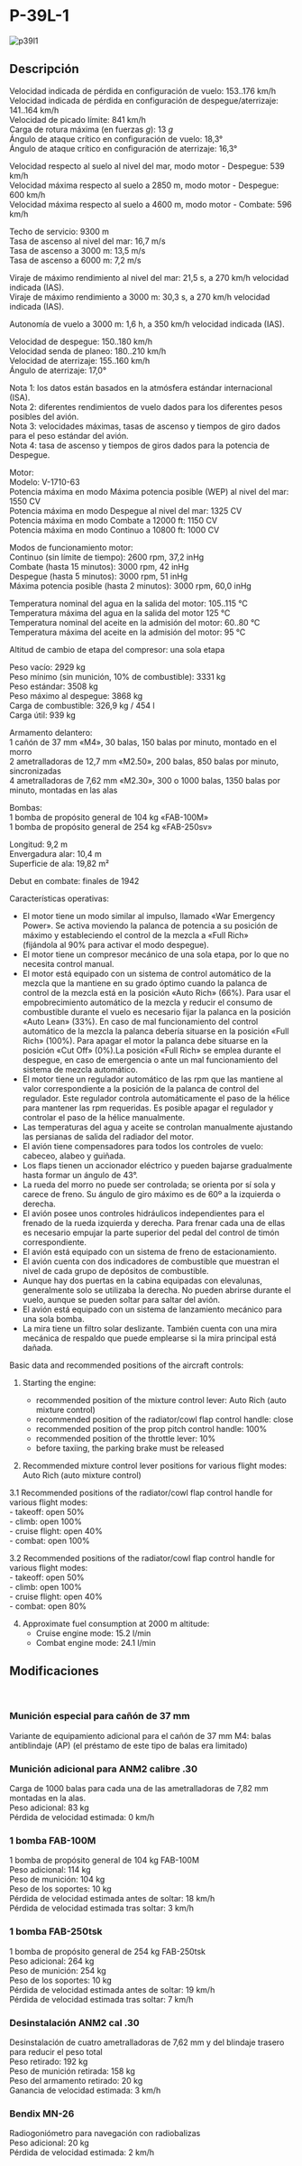 # P-39L-1  
  
![p39l1](../images/p39l1.png)  
  
## Descripción  
  
Velocidad indicada de pérdida en configuración de vuelo: 153..176 km/h  
Velocidad indicada de pérdida en configuración de despegue/aterrizaje: 141..164 km/h  
Velocidad de picado límite: 841 km/h  
Carga de rotura máxima (en fuerzas <i>g</i>): 13 <i>g</i>  
Ángulo de ataque crítico en configuración de vuelo: 18,3°  
Ángulo de ataque crítico en configuración de aterrizaje: 16,3°  
  
Velocidad respecto al suelo al nivel del mar, modo motor - Despegue: 539 km/h  
Velocidad máxima respecto al suelo a 2850 m, modo motor - Despegue: 600 km/h  
Velocidad máxima respecto al suelo a 4600 m, modo motor - Combate: 596 km/h  
  
Techo de servicio: 9300 m  
Tasa de ascenso al nivel del mar: 16,7 m/s  
Tasa de ascenso a 3000 m: 13,5 m/s  
Tasa de ascenso a 6000 m: 7,2 m/s  
  
Viraje de máximo rendimiento al nivel del mar: 21,5 s, a 270 km/h velocidad indicada (IAS).  
Viraje de máximo rendimiento a 3000 m: 30,3 s, a 270 km/h velocidad indicada (IAS).  
  
Autonomía de vuelo a 3000 m: 1,6 h, a 350 km/h velocidad indicada (IAS).  
  
Velocidad de despegue: 150..180 km/h  
Velocidad senda de planeo: 180..210 km/h  
Velocidad de aterrizaje: 155..160 km/h  
Ángulo de aterrizaje: 17,0°  
  
Nota 1: los datos están basados en la atmósfera estándar internacional (ISA).  
Nota 2: diferentes rendimientos de vuelo dados para los diferentes pesos posibles del avión.  
Nota 3: velocidades máximas, tasas de ascenso y tiempos de giro dados para el peso estándar del avión.  
Nota 4: tasa de ascenso y tiempos de giros dados para la potencia de Despegue.  
  
Motor:  
Modelo: V-1710-63  
Potencia máxima en modo Máxima potencia posible (WEP) al nivel del mar: 1550 CV  
Potencia máxima en modo Despegue al nivel del mar: 1325 CV  
Potencia máxima en modo Combate a 12000 ft: 1150 CV  
Potencia máxima en modo Continuo a 10800 ft: 1000 CV  
  
Modos de funcionamiento motor:  
Continuo (sin límite de tiempo): 2600 rpm, 37,2 inHg  
Combate (hasta 15 minutos): 3000 rpm, 42 inHg  
Despegue (hasta 5 minutos): 3000 rpm, 51 inHg  
Máxima potencia posible (hasta 2 minutos): 3000 rpm, 60,0 inHg  
  
Temperatura nominal del agua en la salida del motor: 105..115 °C  
Temperatura máxima del agua en la salida del motor 125 °C  
Temperatura nominal del aceite en la admisión del motor: 60..80 °C  
Temperatura máxima del aceite en la admisión del motor: 95 °C  
  
Altitud de cambio de etapa del compresor: una sola etapa  
  
Peso vacío: 2929 kg  
Peso mínimo (sin munición, 10% de combustible): 3331 kg  
Peso estándar: 3508 kg  
Peso máximo al despegue: 3868 kg  
Carga de combustible: 326,9 kg / 454 l  
Carga útil: 939 kg  
  
Armamento delantero:  
1 cañón de 37 mm «M4», 30 balas, 150 balas por minuto, montado en el morro  
2 ametralladoras de 12,7 mm «M2.50», 200 balas, 850 balas por minuto, sincronizadas  
4 ametralladoras de 7,62 mm «M2.30», 300 o 1000 balas, 1350 balas por minuto, montadas en las alas  
  
Bombas:  
1 bomba de propósito general de 104 kg «FAB-100M»  
1 bomba de propósito general de 254 kg «FAB-250sv»  
  
Longitud: 9,2 m  
Envergadura alar: 10,4 m  
Superficie de ala: 19,82 m²  
  
Debut en combate: finales de 1942  
  
Características operativas:  
- El motor tiene un modo similar al impulso, llamado «War Emergency Power». Se activa moviendo la palanca de potencia a su posición de máximo y estableciendo el control de la mezcla a «Full Rich» (fijándola al 90% para activar el modo despegue).  
- El motor tiene un compresor mecánico de una sola etapa, por lo que no necesita control manual.  
- El motor está equipado con un sistema de control automático de la mezcla que la mantiene en su grado óptimo cuando la palanca de control de la mezcla está en la posición «Auto Rich» (66%). Para usar el empobrecimiento automático de la mezcla y reducir el consumo de combustible durante el vuelo es necesario fijar la palanca en la posición «Auto Lean» (33%). En caso de mal funcionamiento del control automático de la mezcla la palanca debería situarse en la posición «Full Rich» (100%). Para apagar el motor la palanca debe situarse en la posición «Cut Off» (0%).La posición «Full Rich» se emplea durante el despegue, en caso de emergencia o ante un mal funcionamiento del sistema de mezcla automático.   
- El motor tiene un regulador automático de las rpm que las mantiene al valor correspondiente a la posición de la palanca de control del regulador. Este regulador controla automáticamente el paso de la hélice para mantener las rpm requeridas. Es posible apagar el regulador y controlar el paso de la hélice manualmente.  
- Las temperaturas del agua y aceite se controlan manualmente ajustando las persianas de salida del radiador del motor.  
- El avión tiene compensadores para todos los controles de vuelo: cabeceo, alabeo y guiñada.  
- Los flaps tienen un accionador eléctrico y pueden bajarse gradualmente hasta formar un ángulo de 43°.  
- La rueda del morro no puede ser controlada; se orienta por sí sola y carece de freno. Su ángulo de giro máximo es de 60º a la izquierda o derecha.  
- El avión posee unos controles hidráulicos independientes para el frenado de la rueda izquierda y derecha. Para frenar cada una de ellas es necesario empujar la parte superior del pedal del control de timón correspondiente.  
- El avión está equipado con un sistema de freno de estacionamiento.  
- El avión cuenta con dos indicadores de combustible que muestran el nivel de cada grupo de depósitos de combustible.  
- Aunque hay dos puertas en la cabina equipadas con elevalunas, generalmente solo se utilizaba la derecha. No pueden abrirse durante el vuelo, aunque se pueden soltar para saltar del avión.  
- El avión está equipado con un sistema de lanzamiento mecánico para una sola bomba.  
- La mira tiene un filtro solar deslizante. También cuenta con una mira mecánica de respaldo que puede emplearse si la mira principal está dañada.  
  
Basic data and recommended positions of the aircraft controls:  
1. Starting the engine:  
	- recommended position of the mixture control lever: Auto Rich (auto mixture control)  
	- recommended position of the radiator/cowl flap control handle: close  
	- recommended position of the prop pitch control handle: 100%  
	- recommended position of the throttle lever: 10%  
	- before taxiing, the parking brake must be released  
  
2. Recommended mixture control lever positions for various flight modes: Auto Rich (auto mixture control)  
  
3.1 Recommended positions of the radiator/cowl flap control handle for various flight modes:  
	- takeoff: open 50%  
	- climb: open 100%  
	- cruise flight: open 40%  
	- combat: open 100%  
  
3.2 Recommended positions of the radiator/cowl flap control handle for various flight modes:  
	- takeoff: open 50%  
	- climb: open 100%  
	- cruise flight: open 40%  
	- combat: open 80%  
  
4. Approximate fuel consumption at 2000 m altitude:  
	- Cruise engine mode: 15.2 l/min  
	- Combat engine mode: 24.1 l/min  
  
## Modificaciones  
  ﻿
  
### Munición especial para cañón de 37 mm  
  
Variante de equipamiento adicional para el cañón de 37 mm M4: balas antiblindaje (AP) (el préstamo de este tipo de balas era limitado)  ﻿
  
### Munición adicional para ANM2 calibre .30  
  
Carga de 1000 balas para cada una de las ametralladoras de 7,82 mm montadas en la alas.  
Peso adicional: 83 kg  
Pérdida de velocidad estimada: 0 km/h  ﻿
  
### 1 bomba FAB-100M  
  
1 bomba de propósito general de 104 kg FAB-100M  
Peso adicional: 114 kg  
Peso de munición: 104 kg  
Peso de los soportes: 10 kg  
Pérdida de velocidad estimada antes de soltar: 18 km/h  
Pérdida de velocidad estimada tras soltar: 3 km/h  ﻿
  
### 1 bomba FAB-250tsk  
  
1 bomba de propósito general de 254 kg FAB-250tsk  
Peso adicional: 264 kg  
Peso de munición: 254 kg  
Peso de los soportes: 10 kg  
Pérdida de velocidad estimada antes de soltar: 19 km/h  
Pérdida de velocidad estimada tras soltar: 7 km/h  ﻿
  
### Desinstalación ANM2 cal .30   
  
Desinstalación de cuatro ametralladoras de 7,62 mm y del blindaje trasero para reducir el peso total  
Peso retirado: 192 kg  
Peso de munición retirada: 158 kg  
Peso del armamento retirado: 20 kg  
Ganancia de velocidad estimada: 3 km/h  ﻿
  
### Bendix MN-26  
  
Radiogoniómetro para navegación con radiobalizas  
Peso adicional: 20 kg  
Pérdida de velocidad estimada: 2 km/h  
